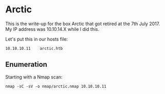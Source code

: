 # Arctic

This is the write-up for the box Arctic that got retired at the 7th July 2017.
My IP address was 10.10.14.X while I did this.

Let's put this in our hosts file:
```markdown
10.10.10.11    arctic.htb
```

## Enumeration

Starting with a Nmap scan:

```markdown
nmap -sC -sV -o nmap/arctic.nmap 10.10.10.11
```

```markdown
